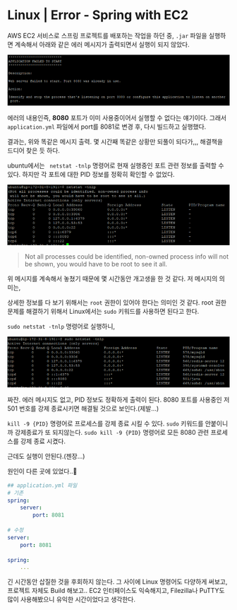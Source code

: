 # Linux | Error - Spring with EC2

AWS EC2 서비스로 스프링 프로젝트를 배포하는 작업을 하던 중, `.jar` 파일을 실행하면 계속해서 아래와 같은 에러 메시지가 출력되면서 실행이 되지 않았다.

![image-20220123215948227](linux_error_ec2_spring.assets/image-20220123215948227.png)

에러의 내용인즉, **8080** 포트가 이미 사용중이어서 실행할 수 없다는 얘기이다. 그래서 `application.yml` 파일에서 port를 8081로 변경 후, 다시 빌드하고 실행했다.

결과는, 위와 똑같은 메시지 출력. 몇 시간째 똑같은 상황만 되풀이 되다가,,, 해결책을 드디어 찾은 듯 하다.



ubuntu에서는  ` netstat -tnlp` 명령어로 현재 실행중인 포트 관련 정보를 출력할 수 있다. 하지만 각 포트에 대한 PID 정보를 정확히 확인할 수 없었다. 

![image-20220123220330643](linux_error_ec2_spring.assets/image-20220123220330643.png)

> Not all processes could be identified, non-owned process info will not be shown, you would have to be root to see it all.

위 메시지를 계속해서 놓쳤기 때문에 몇 시간동안 개고생을 한 것 같다. 저 메시지의 의미는,

상세한 정보를 다 보기 위해서는 `root` 권한이 있어야 한다는 의미인 것 같다. root 권한 문제를 해결하기 위해서 Linux에서는 `sudo` 키워드를 사용하면 된다고 한다.



`sudo netstat -tnlp` 명령어로 실행하니,

![image-20220123220515892](linux_error_ec2_spring.assets/image-20220123220515892.png)



짜잔. 에러 메시지도 없고, PID 정보도 정확하게 출력이 된다. 8080 포트를 사용중인 저 501 번호를 강제 종료시키면 해결될 것으로 보인다.(제발...)



`kill -9 {PID}` 명령어로 프로세스를 강제 종료 시킬 수 있다. `sudo` 키워드를 안붙이니까 강제종료가 또 되지않는다. `sudo kill -9 {PID}` 명령어로 모든 8080 관련 프로세스를 강제 종료 시켰다.



근데도 실행이 안된다.(젠장...)



원인이 다른 곳에 있었다..🤣

```yaml
## application.yml 파일
# 기존
spring:
	server:
		port: 8081
	
# 수정
server:
	port: 8081
	
spring:
	...
```



긴 시간동안 삽질한 것을 후회하지 않는다. 그 사이에 Linux 명령어도 다양하게 써보고, 프로젝트 자체도 Build 해보고.. EC2 인터페이스도 익숙해지고, Filezilla나 PuTTY도 많이 사용해봤으니 유익한 시간이었다고 생각한다.




